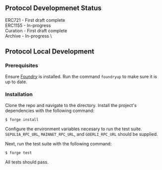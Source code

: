 ## Protocol Developmenet Status
ERC721 - First draft complete \
ERC1155 - In-progress \
Curation - First draft complete \
Archive - In-progress \

## Protocol Local Development

### Prerequisites
Ensure [Foundry](https://github.com/foundry-rs/foundry) is installed. Run the command `foundryup` to make sure it is up to date.

### Installation

Clone the repo and navigate to the directory. Install the project's dependencies with the following command:
```
$ forge install
```

Configure the environment variables necesary to run the test suite. `SEPOLIA_RPC_URL`, `MAINNET_RPC_URL`, and `GOERLI_RPC_URL` should be supplied.

Next, run the test suite with the following command:
```
$ forge test
```
All tests should pass.
